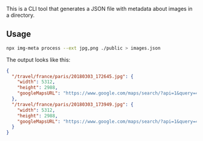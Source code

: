 This is a CLI tool that generates a JSON file with metadata about images in a directory.

## Usage

```sh
npx img-meta process --ext jpg,png ./public > images.json
```

The output looks like this:

```json
{
  "/travel/france/paris/20180303_172645.jpg": {
    "width": 5312,
    "height": 2988,
    "googleMapsURL": "https://www.google.com/maps/search/?api=1&query=48.8644444,2.3247222"
  },
  "/travel/france/paris/20180303_173949.jpg": {
    "width": 5312,
    "height": 2988,
    "googleMapsURL": "https://www.google.com/maps/search/?api=1&query=48.8658333,2.3213889"
  }
}
```
